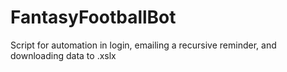 # FantasyFootballBot
Script for automation in login, emailing a recursive reminder, and downloading data to .xslx 
